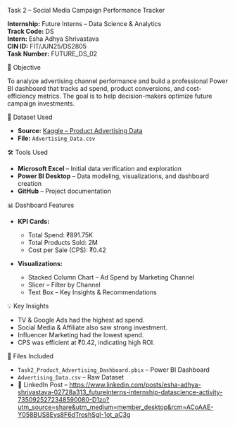 Task 2 – Social Media Campaign Performance Tracker

**Internship:** Future Interns – Data Science & Analytics  
**Track Code:** DS  
**Intern:** Esha Adhya Shrivastava  
**CIN ID:** FIT/JUN25/DS2805  
**Task Number:** FUTURE_DS_02  

🎯 Objective

To analyze advertising channel performance and build a professional Power BI dashboard that tracks ad spend, product conversions, and cost-efficiency metrics. The goal is to help decision-makers optimize future campaign investments.

📁 Dataset Used

- **Source:** [Kaggle – Product Advertising Data](https://www.kaggle.com/datasets/singhnavjot2062001/product-advertising-data)
- **File:** `Advertising_Data.csv`

🛠️ Tools Used

- **Microsoft Excel** – Initial data verification and exploration  
- **Power BI Desktop** – Data modeling, visualizations, and dashboard creation  
- **GitHub** – Project documentation  

📊 Dashboard Features

- **KPI Cards:**  
  - Total Spend: ₹891.75K  
  - Total Products Sold: 2M  
  - Cost per Sale (CPS): ₹0.42  

- **Visualizations:**  
  - Stacked Column Chart – Ad Spend by Marketing Channel  
  - Slicer – Filter by Channel  
  - Text Box – Key Insights & Recommendations  

💡 Key Insights

- TV & Google Ads had the highest ad spend.  
- Social Media & Affiliate also saw strong investment.  
- Influencer Marketing had the lowest spend.  
- CPS was efficient at ₹0.42, indicating high ROI.

📂 Files Included

- `Task2_Product_Advertising_Dashboard.pbix` – Power BI Dashboard  
- `Advertising_Data.csv` – Raw Dataset  
- 🔗 LinkedIn Post – https://www.linkedin.com/posts/esha-adhya-shrivastava-02728a313_futureinterns-internship-datascience-activity-7350925272348590080-D1zo?utm_source=share&utm_medium=member_desktop&rcm=ACoAAE-Y058BUS8Eys8F6dTroshSgI-1ot_aC3g
